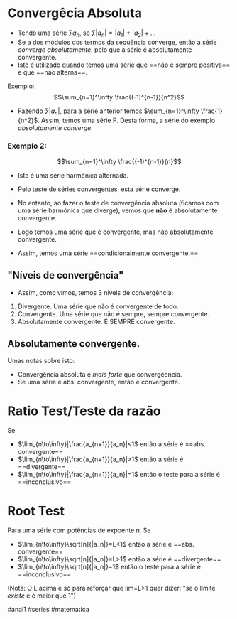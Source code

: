 # Convergêcia Absoluta
- Tendo uma série $\sum a_n$, se $\sum |a_n|=|a_1|+|a_2|+...$
- Se a dos módulos dos termos da sequência converge, então a série *converge absolutamente*, pelo que a série é absolutamente convergente.
- Isto é utilizado quando temos uma série que ==não é sempre positiva== e que ==não alterna==.

Exemplo:
$$\sum_{n=1}^\infty \frac{(-1)^{n-1}}{n^2}$$
- Fazendo $\sum |a_n|$, para a série anterior temos $\sum_{n=1}^\infty \frac{1}{n^2}$. Assim, temos uma série P. Desta forma, a série do exemplo *absolutamente converge*.

### Exemplo 2:
$$\sum_{n=1}^\infty \frac{(-1)^{n-1}}{n}$$
- Isto é uma série harmónica alternada. 
- Pelo teste de séries convergentes, esta série converge.
- No entanto, ao fazer o teste de convergência absoluta (ficamos com uma série harmónica que diverge), vemos que **não** é absolutamente convergente.

- Logo temos uma série que é convergente, mas não absolutamente convergente.
- Assim, temos uma série ==condicionalmente convergente.==

## "Níveis de convergência"
- Assim, como vimos, temos 3 níveis de convergência:
1. Divergente. Uma série que não é convergente de todo.
2. Convergente. Uma série que não é sempre, sempre convergente.
3. Absolutamente convergente. É SEMPRE convergente.

## Absolutamente convergente.
Umas notas sobre isto:
- Convergência absoluta é *mais forte* que convergêencia.
- Se uma série é abs. convergente, então é convergente.

# Ratio Test/Teste da razão
Se
- $\lim_{n\to\infty}|\frac{a_{n+1}}{a_n}|<1$ então a série é ==abs. convergente==
- $\lim_{n\to\infty}|\frac{a_{n+1}}{a_n}|>1$ então a série é ==divergente==
- $\lim_{n\to\infty}|\frac{a_{n+1}}{a_n}|=1$ então o teste para a série é ==inconclusivo==

# Root Test
Para uma série com potências de expoente n.
Se
- $\lim_{n\to\infty}\sqrt[n]{|a_n|}=L<1$ então a série é ==abs. convergente==
- $\lim_{n\to\infty}\sqrt[n]{|a_n|}=L>1$ então a série é ==divergente==
- $\lim_{n\to\infty}\sqrt[n]{|a_n|}=1$ então o teste para a série é ==inconclusivo== 

(Nota: O L acima é só para reforçar que lim=L>1 quer dizer: "se o limite *existe* e é maior que 1")

#anal1 #series #matematica 